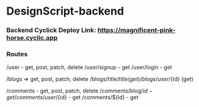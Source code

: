 # DesignScript-backend
### Backend Cyclick Deploy Link: https://magnificent-pink-horse.cyclic.app

### Routes
/user - get, post, patch, delete
/user/signup - get
/user/login - get

/blogs => get, post, patch, delete
/blogs/title/${title} (get)
/blogs/user/${id} (get)

/comments - get, post, patch, delete
/comments/blog/${id}  - get
/comments/user/${id}  - get
/comments/${id}  - get
